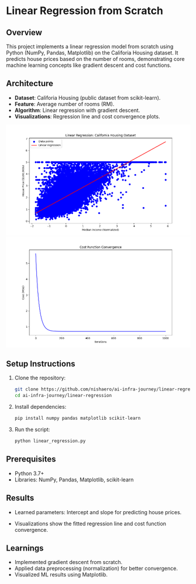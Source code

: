# Linear Regression from Scratch

## Overview
This project implements a linear regression model from scratch using Python (NumPy, Pandas, Matplotlib) on the Califoria Housing dataset. It predicts house prices based on the number of rooms, demonstrating core machine learning concepts like gradient descent and cost functions.

## Architecture
- **Dataset**: Califoria Housing (public dataset from scikit-learn).
- **Feature**: Average number of rooms (RM).
- **Algorithm**: Linear regression with gradient descent.
- **Visualizations**: Regression line and cost convergence plots.

![Regression Plot](regression_plot.png)
![Cost Convergence](cost_plot.png)

## Setup Instructions
1. Clone the repository:
   ```bash
   git clone https://github.com/nishaero/ai-infra-journey/linear-regression.git
   cd ai-infra-journey/linear-regression
   ```

2. Install dependencies:

    ```bash
    pip install numpy pandas matplotlib scikit-learn
    ```


3. Run the script:

    ```bash
    python linear_regression.py
    ```

## Prerequisites

* Python 3.7+
* Libraries: NumPy, Pandas, Matplotlib, scikit-learn

## Results

* Learned parameters: Intercept and slope for predicting house prices.

* Visualizations show the fitted regression line and cost function convergence.

## Learnings

* Implemented gradient descent from scratch.
* Applied data preprocessing (normalization) for better convergence.
* Visualized ML results using Matplotlib.